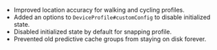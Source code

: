 - Improved location accuracy for walking and cycling profiles.
- Added an options to `DeviceProfile#customConfig` to disable initialized state.
- Disabled initialized state by default for snapping profile.
- Prevented old predictive cache groups from staying on disk forever.